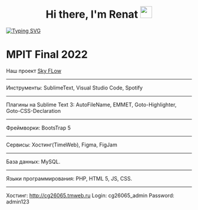 <h1 align="center">Hi there, I'm Renat
<img src="https://github.com/blackcater/blackcater/raw/main/images/Hi.gif" height="32"/></h1>

[![Typing SVG](https://readme-typing-svg.demolab.com?font=Fira+Code&pause=1000&width=435&lines=Sky+Flow+team+developer;I+like+coffee+and+cola;I+like+eat;Learning+smth+new)](https://git.io/typing-svg)

# MPIT Final 2022
Наш проект [Sky FLow](«Classified»)
***
Инструменты: SublimeText, Visual Studio Code, Spotify
***
Плагины на Sublime Text 3: AutoFileName, EMMET, Goto-Highlighter, Goto-CSS-Declaration
***
Фреймворки: BootsTrap 5
***
Сервисы: Хостинг(TimeWeb), Figma, FigJam
***
База данных: MySQL. 
***
Языки программирования: PHP, HTML 5, JS, CSS.
***
Хостинг: http://cg26065.tmweb.ru
Login: cg26065_admin
Password: admin123
